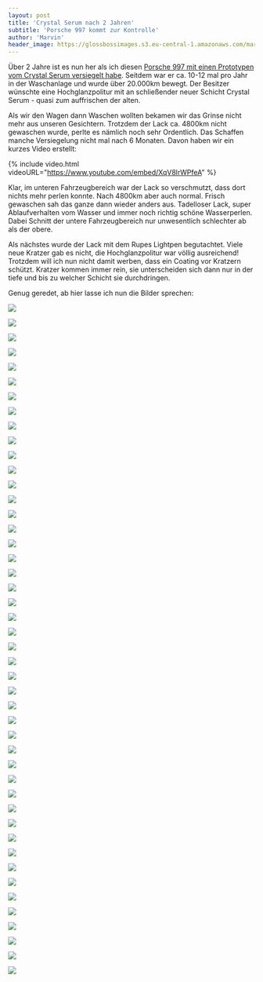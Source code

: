 ```yaml
---
layout: post
title: 'Crystal Serum nach 2 Jahren'
subtitle: 'Porsche 997 kommt zur Kontrolle'
author: 'Marvin'
header_image: https://glossbossimages.s3.eu-central-1.amazonaws.com/marvin/997-grau-serum-2/DSC02006.jpg
---
```


Über 2 Jahre ist es nun her als ich diesen [Porsche 997 mit einen Prototypen vom Crystal Serum versiegelt habe](https://glossboss.de/pflegeberichte/porsche-997-grau-crystal-serum-gtechniq/). Seitdem war er ca. 10-12 mal pro Jahr in der Waschanlage und wurde über 20.000km bewegt. Der Besitzer wünschte eine Hochglanzpolitur mit an schließender neuer Schicht Crystal Serum - quasi zum auffrischen der alten.

Als wir den Wagen dann Waschen wollten bekamen wir das Grinse nicht mehr aus unseren Gesichtern. Trotzdem der Lack ca. 4800km nicht gewaschen wurde, perlte es nämlich noch sehr Ordentlich. Das Schaffen manche Versiegelung nicht mal nach 6 Monaten. Davon haben wir ein kurzes Video erstellt:

{% include video.html videoURL="https://www.youtube.com/embed/XqV8lrWPfeA" %}

Klar, im unteren Fahrzeugbereich war der Lack so verschmutzt, dass dort nichts mehr perlen konnte. Nach 4800km aber auch normal. Frisch gewaschen sah das ganze dann wieder anders aus. Tadelloser Lack, super Ablaufverhalten vom Wasser und immer noch richtig schöne Wasserperlen. Dabei Schnitt der untere Fahrzeugbereich nur unwesentlich schlechter ab als der obere.

Als nächstes wurde der Lack mit dem Rupes Lightpen begutachtet. Viele neue Kratzer gab es nicht, die Hochglanzpolitur war völlig ausreichend! Trotzdem will ich nun nicht damit werben, dass ein Coating vor Kratzern schützt. Kratzer kommen immer rein, sie unterscheiden sich dann nur in der tiefe und bis zu welcher Schicht sie durchdringen.


Genug geredet, ab hier lasse ich nun die Bilder sprechen:

![](https://glossbossimages.s3.eu-central-1.amazonaws.com/marvin/997-grau-serum-2/DSC01950.jpg)

![](https://glossbossimages.s3.eu-central-1.amazonaws.com/marvin/997-grau-serum-2/DSC01951.jpg)

![](https://glossbossimages.s3.eu-central-1.amazonaws.com/marvin/997-grau-serum-2/DSC01952.jpg)

![](https://glossbossimages.s3.eu-central-1.amazonaws.com/marvin/997-grau-serum-2/DSC01953.jpg)

![](https://glossbossimages.s3.eu-central-1.amazonaws.com/marvin/997-grau-serum-2/DSC01954.jpg)

![](https://glossbossimages.s3.eu-central-1.amazonaws.com/marvin/997-grau-serum-2/DSC01956.jpg)

![](https://glossbossimages.s3.eu-central-1.amazonaws.com/marvin/997-grau-serum-2/DSC01958.jpg)

![](https://glossbossimages.s3.eu-central-1.amazonaws.com/marvin/997-grau-serum-2/DSC01960.jpg)

![](https://glossbossimages.s3.eu-central-1.amazonaws.com/marvin/997-grau-serum-2/DSC01961.jpg)

![](https://glossbossimages.s3.eu-central-1.amazonaws.com/marvin/997-grau-serum-2/DSC01962.jpg)

![](https://glossbossimages.s3.eu-central-1.amazonaws.com/marvin/997-grau-serum-2/DSC01967.jpg)

![](https://glossbossimages.s3.eu-central-1.amazonaws.com/marvin/997-grau-serum-2/DSC01968.jpg)

![](https://glossbossimages.s3.eu-central-1.amazonaws.com/marvin/997-grau-serum-2/DSC01970.jpg)

![](https://glossbossimages.s3.eu-central-1.amazonaws.com/marvin/997-grau-serum-2/DSC01971.jpg)

![](https://glossbossimages.s3.eu-central-1.amazonaws.com/marvin/997-grau-serum-2/DSC01972.jpg)

![](https://glossbossimages.s3.eu-central-1.amazonaws.com/marvin/997-grau-serum-2/DSC01973.jpg)

![](https://glossbossimages.s3.eu-central-1.amazonaws.com/marvin/997-grau-serum-2/DSC01975.jpg)

![](https://glossbossimages.s3.eu-central-1.amazonaws.com/marvin/997-grau-serum-2/DSC01976.jpg)

![](https://glossbossimages.s3.eu-central-1.amazonaws.com/marvin/997-grau-serum-2/DSC01977.jpg)

![](https://glossbossimages.s3.eu-central-1.amazonaws.com/marvin/997-grau-serum-2/DSC01979.jpg)

![](https://glossbossimages.s3.eu-central-1.amazonaws.com/marvin/997-grau-serum-2/DSC01980.jpg)

![](https://glossbossimages.s3.eu-central-1.amazonaws.com/marvin/997-grau-serum-2/DSC01981.jpg)

![](https://glossbossimages.s3.eu-central-1.amazonaws.com/marvin/997-grau-serum-2/DSC01987.jpg)

![](https://glossbossimages.s3.eu-central-1.amazonaws.com/marvin/997-grau-serum-2/DSC01989.jpg)

![](https://glossbossimages.s3.eu-central-1.amazonaws.com/marvin/997-grau-serum-2/DSC01990.jpg)

![](https://glossbossimages.s3.eu-central-1.amazonaws.com/marvin/997-grau-serum-2/DSC01993.jpg)

![](https://glossbossimages.s3.eu-central-1.amazonaws.com/marvin/997-grau-serum-2/DSC01996.jpg)

![](https://glossbossimages.s3.eu-central-1.amazonaws.com/marvin/997-grau-serum-2/DSC01997.jpg)

![](https://glossbossimages.s3.eu-central-1.amazonaws.com/marvin/997-grau-serum-2/DSC01999.jpg)

![](https://glossbossimages.s3.eu-central-1.amazonaws.com/marvin/997-grau-serum-2/DSC02020.jpg)

![](https://glossbossimages.s3.eu-central-1.amazonaws.com/marvin/997-grau-serum-2/DSC02021.jpg)

![](https://glossbossimages.s3.eu-central-1.amazonaws.com/marvin/997-grau-serum-2/DSC02022.jpg)

![](https://glossbossimages.s3.eu-central-1.amazonaws.com/marvin/997-grau-serum-2/DSC02039.jpg)

![](https://glossbossimages.s3.eu-central-1.amazonaws.com/marvin/997-grau-serum-2/DSC02023.jpg)

![](https://glossbossimages.s3.eu-central-1.amazonaws.com/marvin/997-grau-serum-2/DSC02029.jpg)

![](https://glossbossimages.s3.eu-central-1.amazonaws.com/marvin/997-grau-serum-2/DSC02030.jpg)

![](https://glossbossimages.s3.eu-central-1.amazonaws.com/marvin/997-grau-serum-2/DSC02031.jpg)

![](https://glossbossimages.s3.eu-central-1.amazonaws.com/marvin/997-grau-serum-2/DSC02033.jpg)

![](https://glossbossimages.s3.eu-central-1.amazonaws.com/marvin/997-grau-serum-2/DSC02003.jpg)

![](https://glossbossimages.s3.eu-central-1.amazonaws.com/marvin/997-grau-serum-2/DSC02005.jpg)

![](https://glossbossimages.s3.eu-central-1.amazonaws.com/marvin/997-grau-serum-2/DSC02006.jpg)

![](https://glossbossimages.s3.eu-central-1.amazonaws.com/marvin/997-grau-serum-2/DSC02008.jpg)

![](https://glossbossimages.s3.eu-central-1.amazonaws.com/marvin/997-grau-serum-2/DSC02010.jpg)

![](https://glossbossimages.s3.eu-central-1.amazonaws.com/marvin/997-grau-serum-2/DSC02013.jpg)

![](https://glossbossimages.s3.eu-central-1.amazonaws.com/marvin/997-grau-serum-2/DSC02016.jpg)

![](https://glossbossimages.s3.eu-central-1.amazonaws.com/marvin/997-grau-serum-2/DSC02000.jpg)
